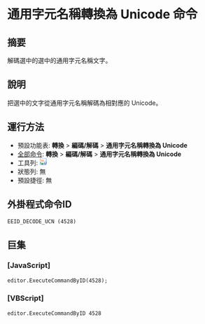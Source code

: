 # 通用字元名稱轉換為 Unicode 命令

## 摘要

解碼選中的選中的通用字元名稱文字。

## 說明

把選中的文字從通用字元名稱解碼為相對應的 Unicode。

## 運行方法

- 預設功能表: **轉換** \> **編碼/解碼** \> **通用字元名稱轉換為 Unicode**
- [全部命令](../tools/all_commands): **轉換** \> **編碼/解碼** \> **通用字元名稱轉換為 Unicode**
- 工具列:
![](../../images/ucs2uni24x16.png)
- 狀態列: 無
- 預設捷徑: 無

## 外掛程式命令ID

```
EEID_DECODE_UCN (4528)
```

## 巨集

### \[JavaScript\]

```
editor.ExecuteCommandByID(4528);
```

### \[VBScript\]

```
editor.ExecuteCommandByID 4528
```
